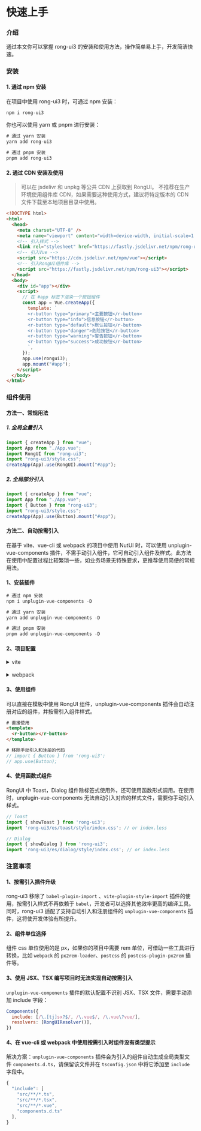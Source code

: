 # 快速上手



### 介绍
通过本文你可以掌握 rong-ui3 的安装和使用方法，操作简单易上手，开发简洁快速。



### 安装

#### 1. 通过 npm 安装

在项目中使用 rong-ui3 时，可通过 npm 安装：  

```js
npm i rong-ui3
```

你也可以使用 yarn 或 pnpm 进行安装：
```js
# 通过 yarn 安装
yarn add rong-ui3

# 通过 pnpm 安装
pnpm add rong-ui3
```



#### 2. 通过 CDN 安装及使用
> 可以在 jsdelivr 和 unpkg 等公共 CDN 上获取到 RongUI。 不推荐在生产环境使用组件库 CDN，如果需要这种使用方式，建议将特定版本的 CDN 文件下载至本地项目目录中使用。
```html
<!DOCTYPE html>
<html>
  <head>
    <meta charset="UTF-8" />
    <meta name="viewport" content="width=device-width, initial-scale=1.0" />
    <!-- 引入样式 -->
    <link rel="stylesheet" href="https://fastly.jsdelivr.net/npm/rong-ui3/style.css" />
    <!-- 引入Vue -->
    <script src="https://cdn.jsdelivr.net/npm/vue"></script>
    <!-- 引入RongUI组件库 -->
    <script src="https://fastly.jsdelivr.net/npm/rong-ui3"></script>
  </head>
  <body>
    <div id="app"></div>
    <script>
      // 在 #app 标签下渲染一个按钮组件
      const app = Vue.createApp({
        template: `
        <r-button type="primary">主要按钮</r-button>
        <r-button type="info">信息按钮</r-button>
        <r-button type="default">默认按钮</r-button>
        <r-button type="danger">危险按钮</r-button>
        <r-button type="warning">警告按钮</r-button>
        <r-button type="success">成功按钮</r-button>
        `,
      });
      app.use(rongui3);
      app.mount("#app");
    </script>
  </body>
</html>
```



### 组件使用

#### 方法一、常规用法
##### 1. 全局全量引入
```js
import { createApp } from "vue";
import App from "./App.vue";
import RongUI from "rong-ui3";
import "rong-ui3/style.css";
createApp(App).use(RongUI).mount("#app");
```
##### 2. 全局部分引入
```js
import { createApp } from "vue";
import App from "./App.vue";
import { Button } from "rong-ui3";
import "rong-ui3/style.css";
createApp(App).use(Button).mount("#app");
```


#### 方法二、自动按需引入
在基于 vite、vue-cli 或 webpack 的项目中使用 NutUI 时，可以使用 unplugin-vue-components 插件，不需手动引入组件，它可自动引入组件及样式。此方法在使用中配置过程比较繁琐一些，如业务场景无特殊要求，更推荐使用简便的常规用法。
#### 1、安装插件
```js
# 通过 npm 安装
npm i unplugin-vue-components -D

# 通过 yarn 安装
yarn add unplugin-vue-components -D

# 通过 pnpm 安装
pnpm add unplugin-vue-components -D
```
#### 2、项目配置
<details>
<summary>vite</summary>

```js
// vite.config.js
import { defineConfig } from 'vite'
import vue from '@vitejs/plugin-vue'
import Components from 'unplugin-vue-components/vite'
import { RongUIResolver } from 'rong-ui3/resolver'

// https://vitejs.dev/config/
export default defineConfig({
  plugins: [
    vue(),
    // 开启 unplugin 插件，自动引入 RongUI 组件
    Components({
      resolvers: [RongUIResolver()]
    }),
  ]
})
```
</details>

<br/>

<details>
<summary>webpack</summary>

```js
// vite.config.js
import { defineConfig } from 'vite'
import vue from '@vitejs/plugin-vue'
import Components from 'unplugin-vue-components/webpack'
import RongUIResolver from 'rong-ui3/resolver'

// https://vitejs.dev/config/
export default defineConfig({
  plugins: [
    vue(),
    // 开启 unplugin 插件，自动引入 RongUI 组件
    Components({
      resolvers: [RongUIResolver()]
    }),
  ]
})
```
</details>

#### 3、使用组件
可以直接在模板中使用 RongUI 组件，unplugin-vue-components 插件会自动注册对应的组件，并按需引入组件样式。
```html
# 直接使用
<template>
  <r-button></r-button>
</template>
```

```js
# 移除手动引入和注册的代码
// import { Button } from 'rong-ui3';
// app.use(Button);
```

#### 4、使用函数式组件
RongUI 中 Toast，Dialog 组件除标签式使用外，还可使用函数形式调用。在使用时，unplugin-vue-components 无法自动引入对应的样式文件，需要你手动引入样式。
```js
// Toast
import { showToast } from 'rong-ui3';
import 'rong-ui3/es/toast/style/index.css'; // or index.less
```

```js
// Dialog
import { showDialog } from 'rong-ui3';
import 'rong-ui3/es/dialog/style/index.css'; // or index.less
```



### 注意事项
#### 1、按需引入插件升级
rong-ui3 移除了 `babel-plugin-import` 、`vite-plugin-style-import` 插件的使用，按需引入样式不再依赖于 `babel`，开发者可以选择其他效率更高的编译工具。同时，rong-ui3 适配了支持自动引入和注册组件的 `unplugin-vue-components` 插件，这将使开发体验有所提升。

#### 2、组件单位选择
组件 css 单位使用的是 px，如果你的项目中需要 rem 单位，可借助一些工具进行转换，比如 `webpack` 的 `px2rem-loader`、`postcss` 的 `postcss-plugin-px2rem` 插件等。

#### 3、使用 JSX、TSX 编写项目时无法实现自动按需引入
`unplugin-vue-components` 插件的默认配置不识别 JSX、TSX 文件，需要手动添加 include 字段：
```js
Components({
  include: [/\.[tj]sx?$/, /\.vue$/, /\.vue\?vue/],
  resolvers: [RongUIResolver()],
})
```

#### 4、在 vue-cli 或 webpack 中使用按需引入时组件没有类型提示
解决方案：`unplugin-vue-components` 插件会为引入的组件自动生成全局类型文件 `components.d.ts`，请保留该文件并在 `tsconfig.json` 中将它添加至 `include` 字段中。
```js
{
  "include": [
    "src/**/*.ts",
    "src/**/*.tsx",
    "src/**/*.vue",
    "components.d.ts"
  ],
}
```
